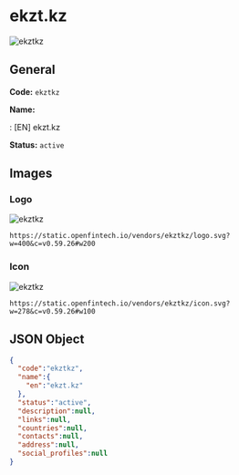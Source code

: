 
# ekzt.kz 
![ekztkz](https://static.openfintech.io/vendors/ekztkz/logo.svg?w=400&c=v0.59.26#w200)  

## General 
 
**Code:** `ekztkz` 
 
**Name:** 
 
:	[EN] ekzt.kz 
 
**Status:** `active` 
 

## Images 

### Logo 
 
![ekztkz](https://static.openfintech.io/vendors/ekztkz/logo.svg?w=400&c=v0.59.26#w200)  

```
https://static.openfintech.io/vendors/ekztkz/logo.svg?w=400&c=v0.59.26#w200
```  

### Icon 
 
![ekztkz](https://static.openfintech.io/vendors/ekztkz/icon.svg?w=278&c=v0.59.26#w100)  

```
https://static.openfintech.io/vendors/ekztkz/icon.svg?w=278&c=v0.59.26#w100
```  

## JSON Object 

```json
{
  "code":"ekztkz",
  "name":{
    "en":"ekzt.kz"
  },
  "status":"active",
  "description":null,
  "links":null,
  "countries":null,
  "contacts":null,
  "address":null,
  "social_profiles":null
}
```  
